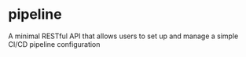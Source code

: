 # pipeline

A minimal RESTful API that allows users to set up and manage a simple CI/CD pipeline
configuration
